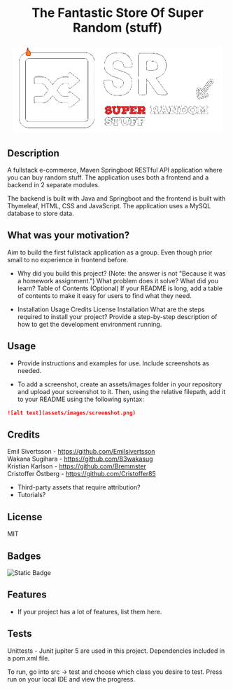 # <p align="center">The Fantastic Store Of Super Random (stuff)</p>

<p align="center">
<img src="ShopFrontend/src/main/resources/static/SRtransp.gif"/>
</p>



## Description
A fullstack e-commerce, Maven Springboot RESTful API application where you can buy random stuff. The application uses both a frontend and a backend in 2 separate modules.

The backend is built with Java and Springboot and the frontend is built with Thymeleaf, HTML, CSS and JavaScript. The application uses a MySQL database to store data.

## What was your motivation?
Aim to build the first fullstack application as a group. Even though prior small to no experience in frontend before.

* Why did you build this project? (Note: the answer is not "Because it was a homework assignment.")
  What problem does it solve?
  What did you learn?
  Table of Contents (Optional)
  If your README is long, add a table of contents to make it easy for users to find what they need.


* Installation
  Usage
  Credits
  License
  Installation
  What are the steps required to install your project? Provide a step-by-step description of how to get the development environment running.

## Usage
* Provide instructions and examples for use. Include screenshots as needed.


* To add a screenshot, create an assets/images folder in your repository and upload your screenshot to it. Then, using the relative filepath, add it to your README using the following syntax:

```md
![alt text](assets/images/screenshot.png)
```
## Credits

Emil Sivertsson - https://github.com/Emilsivertsson  
Wakana Sugihara - https://github.com/83wakasug  
Kristian Karlson - https://github.com/Bremmster  
Cristoffer Östberg - https://github.com/Cristoffer85


* Third-party assets that require attribution?
* Tutorials?

## License
MIT

## Badges
![Static Badge](https://img.shields.io/badge/Java_65%25-HTML_35%25-blue)


## Features
* If your project has a lot of features, list them here.

## Tests
Unittests - Junit jupiter 5 are used in this project.
Dependencies included in a pom.xml file.

To run, go into src -> test and choose which class you desire to test. Press run on your local IDE and view the progress.
